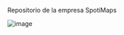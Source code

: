Repositorio de la empresa SpotiMaps



![image](https://user-images.githubusercontent.com/72567637/155685757-31d9b670-f713-4dbb-a86f-22662555f18e.png)
